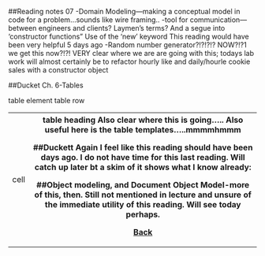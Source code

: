 ##Reading notes 07
-Domain Modeling—making a conceptual model in code for a problem…sounds like wire framing..
-tool for communication—between engineers and clients? Laymen’s terms?
And a segue into ‘constructor functions”
Use of the ‘new’ keyword
This reading would have been very helpful 5 days ago
-Random number generator?!?!?!? NOW?!?1 we get this now?!?!
VERY clear where we are are going with this; todays lab work will almost certainly be to refactor hourly like and daily/hourle cookie sales with a constructor object

##Ducket Ch. 6-Tables
<table>table element
<tr>table row
<td>cell
<th>table heading
Also clear where this is going…..
Also useful here is the table templates…..mmmmhmmm

##Duckett
Again I feel like this reading should have been days ago.
I do not have time for this last reading. Will catch up later bt a skim of it shows what I know already: 

##Object modeling, and Document Object Model-more of this, then. Still not mentioned in lecture and unsure of the immediate utility of this reading. Will see today perhaps.

[Back](README.md)